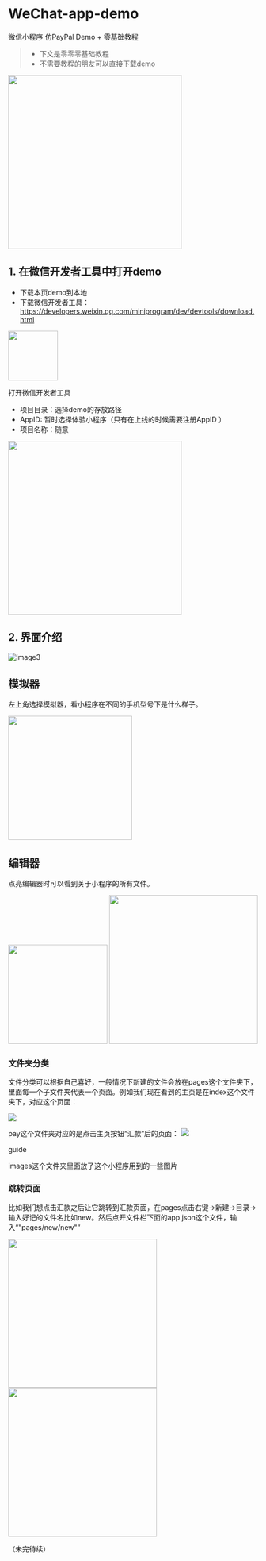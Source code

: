 # WeChat-app-demo

微信小程序 仿PayPal Demo + 零基础教程

> - 下文是零零零基础教程
> - 不需要教程的朋友可以直接下载demo

<img width="350" src="https://github.com/floraazhang/WeChat-app-demo/raw/master/README/1.png"/>


## 1. 在微信开发者工具中打开demo

* 下载本页demo到本地
* 下载微信开发者工具： https://developers.weixin.qq.com/miniprogram/dev/devtools/download.html

<img width="100" src="https://github.com/floraazhang/WeChat-app-demo/raw/master/README/4.png"/>


打开微信开发者工具

* 项目目录：选择demo的存放路径
* AppID: 暂时选择体验小程序（只有在上线的时候需要注册AppID ）
* 项目名称：随意


<img width="350" src="https://github.com/floraazhang/WeChat-app-demo/raw/master/README/6.png"/>


## 2. 界面介绍

![image3](https://raw.githubusercontent.com/floraazhang/WeChat-app-demo/master/README/3.png)

## 模拟器
左上角选择模拟器，看小程序在不同的手机型号下是什么样子。

<img width="250" src="https://github.com/floraazhang/WeChat-app-demo/raw/master/README/7.png"/>


## 编辑器
点亮编辑器时可以看到关于小程序的所有文件。

<img width="200" src="https://github.com/floraazhang/WeChat-app-demo/raw/master/README/8.png"/>
<img width="300" src="https://github.com/floraazhang/WeChat-app-demo/raw/master/README/9.png"/>

### 文件夹分类
文件分类可以根据自己喜好，一般情况下新建的文件会放在pages这个文件夹下，里面每一个子文件夹代表一个页面。例如我们现在看到的主页是在index这个文件夹下，对应这个页面：

<img src="https://github.com/floraazhang/WeChat-app-demo/raw/master/README/10.png"/>

pay这个文件夹对应的是点击主页按钮“汇款”后的页面：
<img src="https://github.com/floraazhang/WeChat-app-demo/raw/master/README/11.png"/>

guide


images这个文件夹里面放了这个小程序用到的一些图片





### 跳转页面
比如我们想点击汇款之后让它跳转到汇款页面，在pages点击右键->新建->目录->输入好记的文件名比如new。然后点开文件栏下面的app.json这个文件，输入“"pages/new/new"”

<img width="300" src="https://github.com/floraazhang/WeChat-app-demo/raw/master/README/11.png"/>
<img width="300" src="https://github.com/floraazhang/WeChat-app-demo/raw/master/README/12.png"/>





（未完待续）





